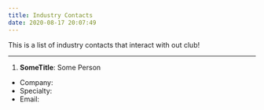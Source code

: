 ```yaml
---
title: Industry Contacts
date: 2020-08-17 20:07:49
---
```


This is a list of industry contacts that interact with out club!
___
1. **SomeTitle**: Some Person
* Company:
* Specialty:
* Email:
